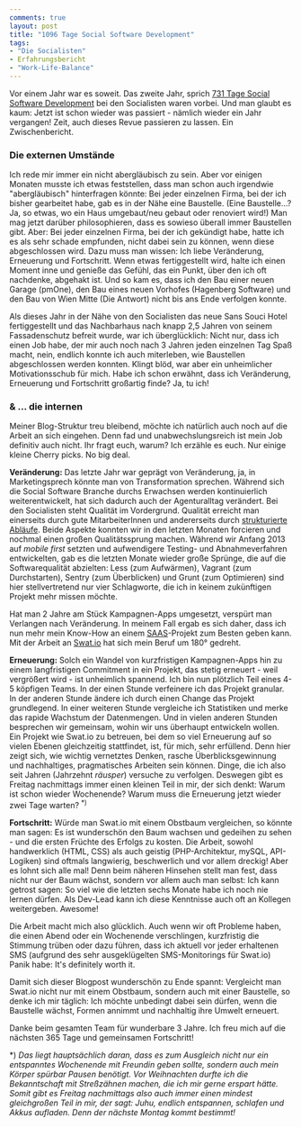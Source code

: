 ```yaml
---
comments: true
layout: post
title: "1096 Tage Social Software Development"
tags:
- "Die Socialisten"
- Erfahrungsbericht
- "Work-Life-Balance"
---
```

Vor einem Jahr war es soweit. Das zweite Jahr, sprich [731 Tage Social Software Development](http://johannes.nagl.name/2013/731-tage-social-software-development/) bei den Socialisten waren vorbei. Und man glaubt es kaum: Jetzt ist schon wieder was passiert - nämlich wieder ein Jahr vergangen! Zeit, auch dieses Revue passieren zu lassen. Ein Zwischenbericht.

### Die externen Umstände ###

Ich rede mir immer ein nicht abergläubisch zu sein. Aber vor einigen Monaten musste ich etwas feststellen, dass man schon auch irgendwie "abergläubisch" hinterfragen könnte: Bei jeder einzelnen Firma, bei der ich bisher gearbeitet habe, gab es in der Nähe eine Baustelle. (Eine Baustelle…? Ja, so etwas, wo ein Haus umgebaut/neu gebaut oder renoviert wird!) Man mag jetzt darüber philosophieren, dass es sowieso überall immer Baustellen gibt. Aber: Bei jeder einzelnen Firma, bei der ich gekündigt habe, hatte ich es als sehr schade empfunden, nicht dabei sein zu können, wenn diese abgeschlossen wird. Dazu muss man wissen: Ich liebe Veränderung, Erneuerung und Fortschritt. Wenn etwas fertiggestellt wird, halte ich einen Moment inne und genieße das Gefühl, das ein Punkt, über den ich oft nachdenke, abgehakt ist. Und so kam es, dass ich den Bau einer neuen Garage (pmOne), den Bau eines neuen Vorhofes (Hagenberg Software) und den Bau von Wien Mitte (Die Antwort) nicht bis ans Ende verfolgen konnte. 

Als dieses Jahr in der Nähe von den Socialisten das neue Sans Souci Hotel fertiggestellt und das Nachbarhaus nach knapp 2,5 Jahren von seinem Fassadenschutz befreit wurde, war ich überglücklich: Nicht nur, dass ich einen Job habe, der mir auch noch nach 3 Jahren jeden einzelnen Tag Spaß macht, nein, endlich konnte ich auch miterleben, wie Baustellen abgeschlossen werden konnten. Klingt blöd, war aber ein unheimlicher Motivationsschub für mich. Habe ich schon erwähnt, dass ich Veränderung, Erneuerung und Fortschritt großartig finde? Ja, tu ich!

### & … die internen ####

Meiner Blog-Struktur treu bleibend, möchte ich natürlich auch noch auf die Arbeit an sich eingehen. Denn fad und unabwechslungsreich ist mein Job definitiv auch nicht. Ihr fragt euch, warum? Ich erzähle es euch. Nur einige kleine Cherry picks. No big deal.

**Veränderung:** Das letzte Jahr war geprägt von Veränderung, ja, in Marketingsprech könnte man von Transformation sprechen. Während sich die Social Software Branche durchs Erwachsen werden kontinuierlich weiterentwickelt, hat sich dadurch auch der Agenturalltag verändert. Bei den Socialisten steht Qualität im Vordergrund. Qualität erreicht man einerseits durch gute MitarbeiterInnen und andererseits durch [strukturierte Abläufe](http://klaus-breyer.de/workflow/was-gute-prozesse-von-schlechten-prozessen-unterscheidet/329). Beide Aspekte konnten wir in den letzten Monaten forcieren und nochmal einen großen Qualitätssprung machen. Während wir Anfang 2013 auf *mobile first* setzten und aufwendigere Testing- und Abnahmeverfahren entwickelten, gab es die letzten Monate wieder große Sprünge, die auf die Softwarequalität abzielten: Less (zum Aufwärmen), Vagrant (zum Durchstarten), Sentry (zum Überblicken) und Grunt (zum Optimieren) sind hier stellvertretend nur vier Schlagworte, die ich in keinem zukünftigen Projekt mehr missen möchte.

Hat man 2 Jahre am Stück Kampagnen-Apps umgesetzt, verspürt man Verlangen nach Veränderung. In meinem Fall ergab es sich daher, dass ich nun mehr mein Know-How an einem [SAAS](http://en.wikipedia.org/wiki/Software_as_a_service)-Projekt zum Besten geben kann. Mit der Arbeit an [Swat.io](https://www.swat.io) hat sich mein Beruf um 180° gedreht. 

**Erneuerung:** Solch ein Wandel von kurzfristigen Kampagnen-Apps hin zu einem langfristigen Commitment in ein Projekt, das stetig erneuert - weil vergrößert wird - ist unheimlich spannend. Ich bin nun plötzlich Teil eines 4-5 köpfigen Teams. In der einen Stunde verfeinere ich das Projekt granular. In der anderen Stunde ändere ich durch einen Change das Projekt grundlegend. In einer weiteren Stunde vergleiche ich Statistiken und merke das rapide Wachstum der Datenmengen. Und in vielen anderen Stunden besprechen wir gemeinsam, wohin wir uns überhaupt entwickeln wollen. Ein Projekt wie Swat.io zu betreuen, bei dem so viel Erneuerung auf so vielen Ebenen gleichzeitig stattfindet, ist, für mich, sehr erfüllend. Denn hier zeigt sich, wie wichtig vernetztes Denken, rasche Überblicksgewinnung und nachhaltiges, pragmatisches Arbeiten sein können. Dinge, die ich also seit Jahren (Jahrzehnt *räusper*) versuche zu verfolgen. Deswegen gibt es Freitag nachmittags immer einen kleinen Teil in mir, der sich denkt: Warum ist schon wieder Wochenende? Warum muss die Erneuerung jetzt wieder zwei Tage warten? <sup>*)</sup>  

**Fortschritt:** Würde man Swat.io mit einem Obstbaum vergleichen, so könnte man sagen: Es ist wunderschön den Baum wachsen und gedeihen zu sehen - und die ersten Früchte des Erfolgs zu kosten. Die Arbeit, sowohl handwerklich (HTML, CSS) als auch geistig (PHP-Architektur, mySQL, API-Logiken) sind oftmals langwierig, beschwerlich und vor allem dreckig! Aber es lohnt sich alle mal! Denn beim näheren Hinsehen stellt man fest, dass nicht nur der Baum wächst, sondern vor allem auch man selbst: Ich kann getrost sagen: So viel wie die letzten sechs Monate habe ich noch nie lernen dürfen. Als Dev-Lead kann ich diese Kenntnisse auch oft an Kollegen weitergeben. Awesome!

Die Arbeit macht mich also glücklich. Auch wenn wir oft Probleme haben, die einen Abend oder ein Wochenende verschlingen, kurzfristig die Stimmung trüben oder dazu führen, dass ich aktuell vor jeder erhaltenen SMS (aufgrund des sehr ausgeklügelten SMS-Monitorings für Swat.io) Panik habe: It's definitely worth it.

Damit sich dieser Blogpost wunderschön zu Ende spannt: Vergleicht man Swat.io nicht nur mit einem Obstbaum, sondern auch mit einer Baustelle, so denke ich mir täglich: Ich möchte unbedingt dabei sein dürfen, wenn die Baustelle wächst, Formen annimmt und nachhaltig ihre Umwelt erneuert. 

Danke beim gesamten Team für wunderbare 3 Jahre. Ich freu mich auf die nächsten 365 Tage und gemeinsamen Fortschritt!

\*) *Das liegt hauptsächlich daran, dass es zum Ausgleich nicht nur ein entspanntes Wochenende mit Freundin geben sollte, sondern auch mein Körper spürbar Pausen benötigt. Vor Weihnachten durfte ich die Bekanntschaft mit Streßzähnen machen, die ich mir gerne erspart hätte. Somit gibt es Freitag nachmittags also auch immer einen mindest gleichgroßen Teil in mir, der sagt: Juhu, endlich entspannen, schlafen und Akkus aufladen. Denn der nächste Montag kommt bestimmt!*
